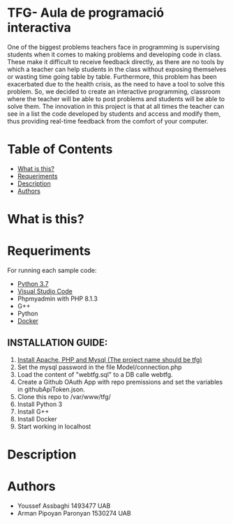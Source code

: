 # TFG- Aula de programació interactiva

One of the biggest problems teachers face in programming is supervising students when it comes to making problems and developing code in class. These make it difficult to receive feedback directly, as there are no tools by which a teacher can help students in the class without exposing themselves or wasting time going table by table. Furthermore, this problem has been exacerbated due to the health crisis, as the need to have a tool to solve this problem. So, we decided to create an interactive programming, classroom where the teacher will be able to post problems and students will be able to solve them. The innovation in this project is that at all times the teacher can see in a list the code developed by students and access and modify them, thus providing real-time feedback from the comfort of your computer.

# Table of Contents
   * [What is this?](#1)
   * [Requeriments](#R)
   * [Description](#2)
   * [Authors](#6)
   
# What is this? <a name="1"></a>

# Requeriments <a name="R"></a>
For running each sample code:

- <a href="https://www.python.org/downloads/">Python 3.7</a>
- <a href="https://numpy.org/install/">Visual Studio Code</a>
- Phpmyadmin with PHP 8.1.3
- G++
- Python
- <a href="https://jupyter.org/install">Docker</a>

## INSTALLATION GUIDE:
1. <a href="https://www.digitalocean.com/community/tutorials/how-to-install-linux-apache-mysql-php-lamp-stack-on-ubuntu-20-04-es">Install Apache, PHP and Mysql (The project name should be tfg)</a>
2. Set the mysql password in the file Model/connection.php
3. Load the content of "webtfg.sql" to a DB calle webtfg.
4. Create a Github OAuth App with repo premissions and set the variables in githubApiToken.json.
5. Clone this repo to /var/www/tfg/
6. Install Python 3
7. Install G++
8. Install Docker
9. Start working in localhost

# Description <a name="2"></a>

# Authors <a name="6"></a>
- Youssef Assbaghi 1493477 UAB
- Arman Pipoyan Paronyan 1530274 UAB
